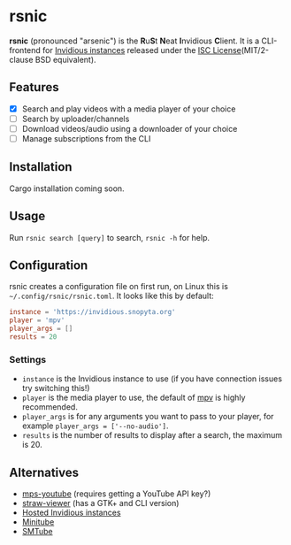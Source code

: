 # rsnic
**rsnic** (pronounced "arsenic") is the **R**u**S**t **N**eat **I**nvidious **C**lient.
It is a CLI-frontend for [Invidious instances](https://invidio.us/) released under the [ISC License](https://www.isc.org/licenses/)(MIT/2-clause BSD equivalent).

## Features
- [x] Search and play videos with a media player of your choice
- [ ] Search by uploader/channels
- [ ] Download videos/audio using a downloader of your choice
- [ ] Manage subscriptions from the CLI

## Installation
Cargo installation coming soon.

## Usage
Run `rsnic search [query]` to search, `rsnic -h` for help.

## Configuration
rsnic creates a configuration file on first run, on Linux this is `~/.config/rsnic/rsnic.toml`.
It looks like this by default:

```Toml
instance = 'https://invidious.snopyta.org'
player = 'mpv'
player_args = []
results = 20
```

### Settings
* `instance` is the Invidious instance to use (if you have connection issues try switching this!)
* `player` is the media player to use, the default of [mpv](mpv.io) is highly recommended.
* `player_args` is for any arguments you want to pass to your player, for example `player_args = ['--no-audio']`.
* `results` is the number of results to display after a search, the maximum is 20.

## Alternatives
* [mps-youtube](https://github.com/mps-youtube/mps-youtube) (requires getting a YouTube API key?)
* [straw-viewer](https://github.com/trizen/straw-viewer) (has a GTK+ and CLI version)
* [Hosted Invidious instances](https://invidio.us/)
* [Minitube](https://flavio.tordini.org/minitube)
* [SMTube](https://sourceforge.net/projects/smtube/)
